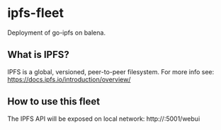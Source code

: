 # ipfs-fleet

Deployment of go-ipfs on balena.

## What is IPFS?

IPFS is a global, versioned, peer-to-peer filesystem.
For more info see: https://docs.ipfs.io/introduction/overview/

## How to use this fleet

The IPFS API will be exposed on local network:
http://<local fleet ip>:5001/webui

